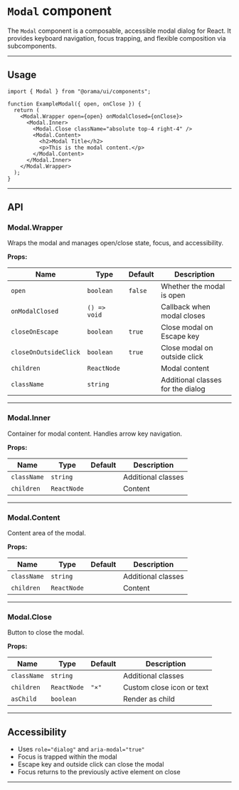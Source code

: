 # `Modal` component

The `Modal` component is a composable, accessible modal dialog for React. It provides keyboard navigation, focus trapping, and flexible composition via subcomponents.

---

## Usage

```tsx
import { Modal } from "@orama/ui/components";

function ExampleModal({ open, onClose }) {
  return (
    <Modal.Wrapper open={open} onModalClosed={onClose}>
      <Modal.Inner>
        <Modal.Close className="absolute top-4 right-4" />
        <Modal.Content>
          <h2>Modal Title</h2>
          <p>This is the modal content.</p>
        </Modal.Content>
      </Modal.Inner>
    </Modal.Wrapper>
  );
}
```

---

## API

### Modal.Wrapper

Wraps the modal and manages open/close state, focus, and accessibility.

**Props:**

| Name                  | Type         | Default | Description                       |
| --------------------- | ------------ | ------- | --------------------------------- |
| `open`                | `boolean`    | `false` | Whether the modal is open         |
| `onModalClosed`       | `() => void` |         | Callback when modal closes        |
| `closeOnEscape`       | `boolean`    | `true`  | Close modal on Escape key         |
| `closeOnOutsideClick` | `boolean`    | `true`  | Close modal on outside click      |
| `children`            | `ReactNode`  |         | Modal content                     |
| `className`           | `string`     |         | Additional classes for the dialog |

---

### Modal.Inner

Container for modal content. Handles arrow key navigation.

**Props:**

| Name        | Type        | Default | Description        |
| ----------- | ----------- | ------- | ------------------ |
| `className` | `string`    |         | Additional classes |
| `children`  | `ReactNode` |         | Content            |

---

### Modal.Content

Content area of the modal.

**Props:**

| Name        | Type        | Default | Description        |
| ----------- | ----------- | ------- | ------------------ |
| `className` | `string`    |         | Additional classes |
| `children`  | `ReactNode` |         | Content            |

---

### Modal.Close

Button to close the modal.

**Props:**

| Name        | Type        | Default | Description               |
| ----------- | ----------- | ------- | ------------------------- |
| `className` | `string`    |         | Additional classes        |
| `children`  | `ReactNode` | `"×"`   | Custom close icon or text |
| `asChild`   | `boolean`   |         | Render as child           |

---

## Accessibility

- Uses `role="dialog"` and `aria-modal="true"`
- Focus is trapped within the modal
- Escape key and outside click can close the modal
- Focus returns to the previously active element on close

---

